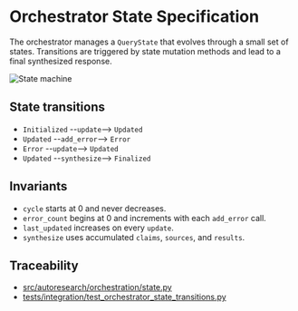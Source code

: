 # Orchestrator State Specification

The orchestrator manages a `QueryState` that evolves through a small set of
states. Transitions are triggered by state mutation methods and lead to a
final synthesized response.

![State machine](diagrams/orchestrator_state.puml)

## State transitions

- `Initialized` --`update`--> `Updated`
- `Updated` --`add_error`--> `Error`
- `Error` --`update`--> `Updated`
- `Updated` --`synthesize`--> `Finalized`

## Invariants

- `cycle` starts at 0 and never decreases.
- `error_count` begins at 0 and increments with each `add_error` call.
- `last_updated` increases on every `update`.
- `synthesize` uses accumulated `claims`, `sources`, and `results`.

## Traceability

- [src/autoresearch/orchestration/state.py](../src/autoresearch/orchestration/state.py)
- [tests/integration/test_orchestrator_state_transitions.py](../tests/integration/test_orchestrator_state_transitions.py)
